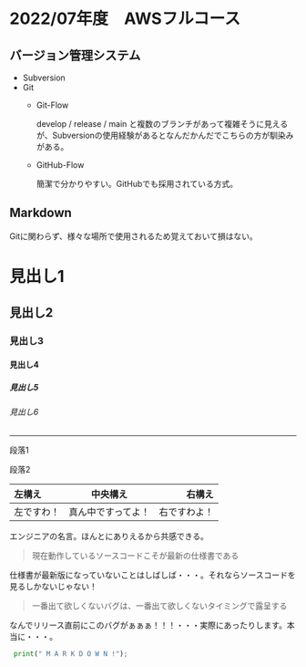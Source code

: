 # 2022/07年度　AWSフルコース
## バージョン管理システム
* Subversion
* Git
  * Git-Flow

    develop / release / main と複数のブランチがあって複雑そうに見えるが、Subversionの使用経験があるとなんだかんだでこちらの方が馴染みがある。
  * GitHub-Flow

    簡潔で分かりやすい。GitHubでも採用されている方式。

## Markdown
Gitに関わらず、様々な場所で使用されるため覚えておいて損はない。
# 見出し1
## 見出し2
### 見出し3
#### 見出し4
##### 見出し5
###### 見出し6
***

段落1

段落2

|左構え|中央構え|右構え|
|:---|:---:|---:|
|左ですわ！|真ん中ですってよ！|右ですわよ！|

エンジニアの名言。ほんとにありえるから共感できる。

>現在動作しているソースコードこそが最新の仕様書である

仕様書が最新版になっていないことはしばしば・・・。それならソースコードを見るしかないじゃない！

>一番出て欲しくないバグは、一番出て欲しくないタイミングで露呈する

なんでリリース直前にこのバグがぁぁぁ！！！・・・実際にあったりします。本当に・・・。

```python
 print(" M A R K D O W N !");
```
